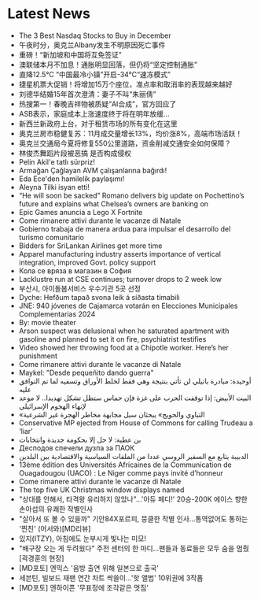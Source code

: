 # Latest News
-  The 3 Best Nasdaq Stocks to Buy in December
-  午夜时分，奥克兰Albany发生不明原因死亡事件
-  重磅！“新加坡和中国将互免签证”
-  澳联储本月不加息！通胀明显回落，但仍将“坚定控制通胀”
-  直降12.5℃ “中国最冷小镇”开启-34℃“速冻模式”
-  捷星机票大促销！将增加15万个座位，准点率和取消率的表现越来越好
-  刘德华结婚15年首次澄清：妻子不叫“朱丽倩”
-  热搜第一！春晚吉祥物被质疑“AI合成”，官方回应了
-  ASB表示，家庭成本上涨速度终于将在明年放缓...
-  新西兰新政府上台，对于租赁市场的所有变化在这里
-  奥克兰房市稳健复苏：11月成交量增长13%，均价涨8%，高端市场活跃！
-  奥克兰交通局今夏将修复550公里道路，资金削减交通安全如何保障？
-  林俊杰舞蹈片段被恶搞 是否构成侵权
-  Pelin Akil'e tatlı sürpriz!
-  Armağan Çağlayan AVM çalışanlarına bağırdı!
-  Eda Ece'den hamilelik paylaşımı!
-  Aleyna Tilki isyan etti!
-  “He will soon be sacked” Romano delivers big update on Pochettino’s future and explains what Chelsea’s owners are banking on
-  Epic Games anuncia a Lego X Fortnite
-  Come rimanere attivi durante le vacanze di Natale
-  Gobierno trabaja de manera ardua para impulsar el desarrollo del turismo comunitario
-  Bidders for SriLankan Airlines get more time
-  Apparel manufacturing industry asserts importance of vertical integration, improved Govt. policy support
-  Кола се вряза в магазин в София
-  Lacklustre run at CSE continues; turnover drops to 2 week low
-  부산시, 아이돌봄서비스 우수기관 5곳 선정
-  Dyche: Hefðum tapað svona leik á síðasta tímabili
-  JNE: 940 jóvenes de Cajamarca votarán en Elecciones Municipales Complementarias 2024
-  By: movie theater
-  Arson suspect was delusional when he saturated apartment with gasoline and planned to set it on fire, psychiatrist testifies
-  Video showed her throwing food at a Chipotle worker. Here’s her punishment
-  Come rimanere attivi durante le vacanze di Natale
-  Maykel: "Desde pequeñito dando guerra"
-  أوحيدة: مبادرة باتيلي لن تأتي بنتيجة وهي فقط لخلط الأوراق وتسفيه لما تم التوافق عليه
-  البيت الأبيض: إذا توقفت الحرب على غزة فإن حماس ستظل تشكل تهديدا.. لا موعد لإنهاء الهجوم الإسرائيلي
-  «التباوي والحويج» يبحثان سبل مجابهة مخاطر الهجرة غير الشرعية
-  Conservative MP ejected from House of Commons for calling Trudeau a ‘liar’
-  بن عطية: لا حل إلا بحكومة جديدة وانتخابات
-  Десподов спечели дузпа за ПАОК
-  الدبيبة يتابع مع السفير الروسي عددا من الملفات السياسية والاقتصادية بين البلدين
-  13ème édition des Universités Africaines de la Communication de Ouagadougou (UACO) : Le Niger comme pays invité d’honneur
-  Come rimanere attivi durante le vacanze di Natale
-  The top five UK Christmas window displays named
-  "상대를 안해서, 타격왕 유리하지 않았나"…'아듀 페디!' 20승-200K 에이스 향한 손아섭의 유쾌한 작별인사
-  "살아서 또 볼 수 있을까" 기안84X포르피, 뭉클한 작별 인사…통역없어도 통하는 '찐친' (어서와)[MD리뷰]
-  있지(ITZY), 아침에도 눈부시게 빛나는 미모!
-  "배구장 오는 게 두려웠다" 주전 센터의 한 마디…팬들과 동료들은 모두 숨을 멈췄 [곽경훈의 현장]
-  [MD포토] 엔믹스 '음방 출연 위해 일본으로 출국'
-  세븐틴, 빌보드 재팬 연간 차트 싹쓸이…'핫 앨범' 10위권에 3작품
-  [MD포토] 엔하이픈 '무표정에 조각같은 멋짐'
